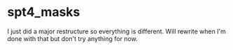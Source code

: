 # spt4_masks

I just did a major restructure so everything is different. Will rewrite when I'm done with that but don't try anything for now.
